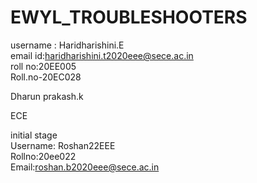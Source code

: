 # EWYL_TROUBLESHOOTERS

username : Haridharishini.E<br>
email id:haridharishini.t2020eee@sece.ac.in<br>
roll no:20EE005<br>
Roll.no-20EC028 

Dharun prakash.k<br>

ECE<br> 

initial stage<br>
Username: Roshan22EEE<br>
Rollno:20ee022<br>
Email:roshan.b2020eee@sece.ac.in


